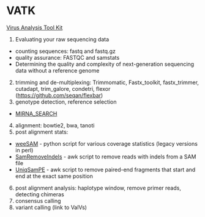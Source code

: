 # VATK
[Virus Analysis Tool Kit](https://github.com/centre-for-virus-research/VATK)



1. Evaluating your raw sequencing data
  * counting sequences: fastq and fastq.gz
  * quality assurance: FASTQC and samstats
  * Determining the quality and complexity of next-generation sequencing data without a reference genome 
2. trimming and de-multiplexing: Trimmomatic, Fastx_toolkit, fastx_trimmer, cutadapt, trim_galore, condetri, flexor (https://github.com/seqan/flexbar)
3. genotype detection, reference selection 
  * [MIRNA\_SEARCH](https://github.com/centre-for-virus-research/VATK/tree/master/GenotypingTools)
4. alignment: bowtie2, bwa, tanoti
5. post alignment stats: 
  * [weeSAM](https://github.com/centre-for-virus-research/weeSAM) - python script for various coverage statistics (legacy versions in perl)
  * [SamRemoveIndels](https://github.com/centre-for-virus-research/VATK/blob/master/AssemblyPostProcessing/SamRemoveIndels.awk) - awk script to remove reads with indels from a SAM file
  * [UniqSamPE](https://github.com/centre-for-virus-research/VATK/blob/master/AssemblyPostProcessing/UniqSamPE.awk) - awk script to remove paired-end fragments that start and end at the exact same position
6. post alignment analysis: haplotype window, remove primer reads, detecting chimeras
7. consensus calling 
8. variant calling (link to ValVs)
